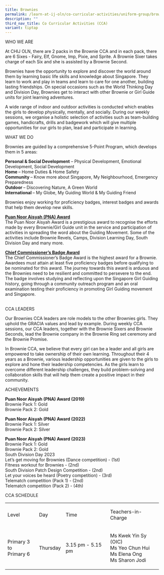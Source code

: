 ```yaml
---
title: Brownies
permalink: /learn-at-ij-oln/co-curricular-activities/uniform-group/brownies/
description: ""
third_nav_title: Co Curricular Activities (CCA)
variant: tiptap
---
```

<p>WHO WE ARE</p><p>At CHIJ OLN, there are 2 packs in the Brownie CCA and in each pack, there are 6 Sixes - Fairy, Elf, Gnome, Imp, Pixie, and Sprite. A Brownie Sixer takes charge of each Six and she is assisted by a Brownie Second.</p><p>Brownies have the opportunity to explore and discover the world around them by learning basic life skills and knowledge about Singapore. They learn to work and play in teams and learn to care for one another, building lasting friendships. On special occasions such as the World Thinking Day and Division Day, Brownies get to interact with other Brownie or Girl Guide units for joint learning adventures.</p><p>A wide range of indoor and outdoor activities is conducted which enables the girls to develop physically, mentally, and socially. During our weekly sessions, we organise a holistic selection of activities such as team-building games, handicrafts, drills and badgework which will give multiple opportunities for our girls to plan, lead and participate in learning.</p><p></p><p>WHAT WE DO</p><p>Brownies are guided by a comprehensive 5-Point Program, which develops them in 5 areas:</p><p><strong>Personal &amp; Social Development</strong> – Physical Development, Emotional Development, Social Development<br><strong>Home </strong>– Home Duties &amp; Home Safety<br><strong>Community </strong>– Know more about Singapore, My Neighbourhood, Emergency Preparedness<br><strong>Outdoor </strong>– Discovering Nature, A Green World<br><strong>International </strong>– My Globe, My Guiding World &amp; My Guiding Friend</p><p>Brownies enjoy working for proficiency badges, interest badges and awards that help them develop new skills.</p><p></p><p><strong><u>Puan Noor Aisyah (PNA) Award</u></strong><br>The Puan Noor Aisyah Award is a prestigious award to recognise the efforts made by every Brownie/Girl Guide unit in the service and participation of activities in spreading the word about the Guiding Movement. Some of the activities include Brownie Revels, Camps, Division Learning Day, South Division Day and many more.</p><p><strong><u>Chief Commissioner’s Badge Award</u></strong><br>The Chief Commissioner’s Badge Award is the highest award for a Brownie. Awardees must attain at least five proficiency badges before qualifying to be nominated for this award. The journey towards this award is arduous and the Brownies need to be resilient and committed to persevere to the end. The badge involves studying and reflecting upon the Singapore Girl Guiding history, going through a community outreach program and an oral examination testing their proficiency in promoting Girl Guiding movement and Singapore.</p><p><br>CCA LEADERS</p><p>Our Brownies CCA leaders are role models to the other Brownies girls. They uphold the GRACIA values and lead by example. During weekly CCA sessions, our CCA leaders, together with the Brownie Sixers and Brownie Seconds, lead the Brownie company in the Brownie Ring set ceremony and the Brownie Promise. </p><p>In Brownie CCA, we believe that every girl can be a leader and all girls are empowered to take ownership of their own learning. Throughout their 4 years as a Brownie, various leadership opportunities are given to the girls to explore and hone their leadership competencies. As the girls learn to overcome different leadership challenges, they build problem-solving and collaboration skills that will help them create a positive impact in their community.</p><p>ACHIEVEMENTS</p><p><strong>Puan Noor Aisyah (PNA) Award (2019)<br></strong>Brownie Pack 1: Gold<br>Brownie Pack 2: Gold</p><p><strong>Puan Noor Aisyah (PNA) Award (2022)<br></strong>Brownie Pack 1: Silver<br>Brownie Pack 2: Silver</p><p><strong>Puan Noor Aisyah (PNA) Award (2023)<br></strong>Brownie Pack 1: Gold<br>Brownie Pack 2: Gold<br>South Division Day 2023<br>Let’s get moving for Brownies (Dance competition) - (1st)<br>Fitness workout for Brownies - (2nd)<br>South Division Patch Design Competition - (2nd)<br>Let your voices be heard (Poetry competition) - (3rd)<br>Telematch competition (Pack 1) - (2nd)<br>Telematch competition (Pack 2) - (4th)</p><p>CCA SCHEDULE</p><table><tbody><tr><td rowspan="1" colspan="1"><p>Level</p></td><td rowspan="1" colspan="1"><p>Day</p></td><td rowspan="1" colspan="1"><p>Time</p></td><td rowspan="1" colspan="1"><p>Teachers-in-Charge</p></td></tr><tr><td rowspan="1" colspan="1"><p>Primary 3 to<br>Primary 6</p></td><td rowspan="1" colspan="1"><p>Thursday</p></td><td rowspan="1" colspan="1"><p>3.15 pm - 5.15 pm</p></td><td rowspan="1" colspan="1"><p>Ms Kwek Yin Sy (OIC)<br>Ms Yeo Chun Hui<br>Ms Elena Ong<br>Ms Sharon Jodi</p></td></tr></tbody></table><p></p>